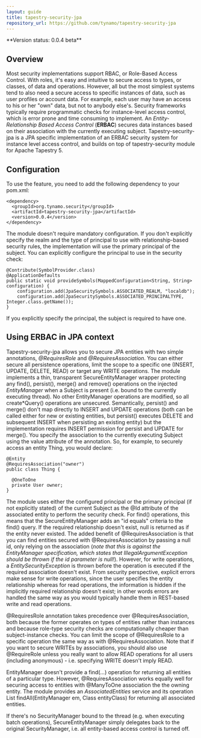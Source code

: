 ```yaml
---
layout: guide
title: tapestry-security-jpa
repository_url: https://github.com/tynamo/tapestry-security-jpa
---
```

<div markdown="1" class="alert alert-info">
**Version status: 0.0.4 beta**
</div>
 
## Overview

Most security implementations support RBAC, or Role-Based Access Control. With roles, it's easy and intuitive to secure access to types, or classes, of data and operations. However, all but the most simplest systems tend to also need a secure access to specific instances of data, such as user profiles or account data. For example, each user may have an access to his or her "own" data, but not to anybody else's. Security frameworks typically require programmatic checks for instance-level access control, which is error prone and time consuming to implement. An *Entity-Relationship Based Access Control* (**ERBAC**) secures data instances based on their association with the currently executing subject. Tapestry-security-jpa is a JPA specific implementation of an ERBAC security system for instance level access control, and builds on top of tapestry-security module for Apache Tapestry 5.

## Configuration

To use the feature, you need to add the following dependency to your pom.xml:

	<dependency>
	  <groupId>org.tynamo.security</groupId>
	  <artifactId>tapestry-security-jpa</artifactId>
	  <version>0.0.4</version>
	</dependency>

The module doesn't require mandatory configuration. If you don't explicitly specify the realm and the type of principal to use with relationship-based security rules, the implementation will use the primary principal of the subject. You can explicitly configure the principal to use in the security check:

	@Contribute(SymbolProvider.class)
	@ApplicationDefaults
	public static void provideSymbols(MappedConfiguration<String, String> configuration) {
	    configuration.add(JpaSecuritySymbols.ASSOCIATED_REALM, "localdb");
	    configuration.add(JpaSecuritySymbols.ASSOCIATED_PRINCIPALTYPE, Integer.class.getName());
	}

If you explicitly specify the principal, the subject is required to have one.

## Using ERBAC in JPA context

Tapestry-security-jpa allows you to secure JPA entities with two simple annotations, *@RequiresRole* and *@RequiresAssociation*. You can either secure all persistence operations, limit the scope to a specific one (INSERT, UPDATE, DELETE, READ) or target any WRITE operations. The module implements a thin, transparent SecureEntityManager wrapper protecting any find(), persist(), merge() and remove() operations on the injected *EntityManager* when a Subject is present (i.e. bound to the currently executing thread). No other EntityManager operations are modified, so all create*Query() operations are unsecured. Semantically, persist() and merge() don't map directly to INSERT and UPDATE operations (both can be called either for new or existing entities, but persist() executes DELETE and subsequent INSERT when persisting an existing entity) but the implementation requires INSERT permission for persist and UPDATE for merge(). You specify the association to the currently executing Subject using the value attribute of the annotation. So, for example, to securely access an entity Thing, you would declare:

	@Entity
	@RequiresAssociation("owner")
	public class Thing {
	 
	  @OneToOne
	  private User owner;
	}

The module uses either the configured principal or the primary principal (if not explicitly stated) of the current Subject as the @Id attribute of the associated entity to perform the security check. For find() operations, this means that the SecureEntityManager adds an "id equals" criteria to the find() query. If the required relationship doesn't exist, null is returned as if the entity never existed. The added benefit of @RequiresAssociation is that you can find entities secured with @RequiresAssociation by passing a null id, only relying on the association (*note that this is against the EntityManager specification, which states that IllegalArgumentException should be thrown if the id parameter is null!*). However, for write operations, a *EntitySecurityException* is thrown before the operation is executed if the required association doesn't exist. From security perspective, explicit errors make sense for write operations, since the user specifies the entity relationship whereas for read operations, the information is hidden if the implicitly required relationship doesn't exist; in other words errors are handled the same way as you would typically handle them in REST-based write and read operations.

@RequiresRole annotation takes precedence over @RequiresAssociation, both because the former operates on types of entities rather than instances and because role-type security checks are computationally cheaper than subject-instance checks. You can limit the scope of @RequiresRole to a specific operation the same way as with @RequiresAssociation. Note that if you want to secure WRITEs by associations, you should also use @RequireRole unless you really want to allow READ operations for all users (including anonymous) - i.e. specifying WRITE doesn't imply READ.

EntityManager doesn't provide a find(...) operation for returning all entities of a particular type. However, @RequiresAssociation works equally well for securing access to entities with @ManyToOne association the the owning entity. The module provides an *AssociatedEntities* service and its operation List<?> findAll(EntityManager em, Class<?> entityClass) for returning all associated entities.

If there's no SecurityManager bound to the thread (e.g. when executing batch operations), SecureEntityManager simply delegates back to the original SecurityManager, i.e. all entity-based access control is turned off.